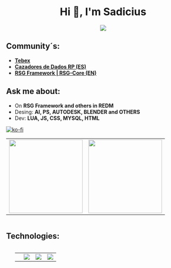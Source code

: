 <div id="user-content-toc">
  <ul align="center">
    <summary><h1 style="display: inline-block">Hi 👋, I'm Sadicius</h1></summary>
    <a href="https://linktr.ee/sadicius">
    <img src="https://img.shields.io/badge/-Linktr-000000?style=flat-square&logo=github&logoColor=white">
    </a>
  </ul>
  </p>
</div>

  <summary><h2>Community´s: </h2></summary>

  - [**Tebex**]([https://discord.gg/Vh3ufED3Hj](https://cazadores-de-dados-rp.tebex.io/))
  - [**Cazadores de Dados RP (ES)**](https://discord.gg/Vh3ufED3Hj)
  - [**RSG Framework | RSG-Core (EN)**](https://discord.gg/eW3ADkf4Af)

<summary><h2>Ask me about: </h2></summary>

  - On **RSG Framework and others in REDM**
  - Desing: **AI, PS, AUTODESK, BLENDER and OTHERS**
  - Dev: **LUA, JS, CSS, MYSQL, HTML**

[![ko-fi](https://ko-fi.com/img/githubbutton_sm.svg)](https://ko-fi.com/P5P5X6OMW)

<div align="center">
  <table>
    <tr>
      <td><img height="200px" src="https://github-readme-stats.vercel.app/api?username=Sadicius&show_icons=true&theme=dark" /></td>
      <td><img height="200px" src="https://github-readme-stats.vercel.app/api/top-langs/?username=Sadicius&layout=compact&show_icons=true&theme=dark" /></td>
    </tr>
  </table>
</div>

<div id="user-content-toc">
     <summary><h2 style="display: inline-block">Technologies: </h2>
     </summary>
  <ul align="center">
    <table>
      <tr>
        <td></td>
        <td><a align="center" href="https://skillicons.dev">
          <img src="https://skillicons.dev/icons?i=discord,github,figma,gmail,ai,ps&perline=6" />
        </a></td>
        <td><a align="center" href="https://skillicons.dev">
          <img src="https://skillicons.dev/icons?i=vscode,lua,html,js,css,mysql&perline=6" />
        </a></td>
         <td><a align="center" href="https://skillicons.dev">
          <img src="https://skillicons.dev/icons?i=autocad,blender,sketchup,unreal&perline=6" />
        </a></td>
      </tr>
    </table>
  </ul>
</div>
